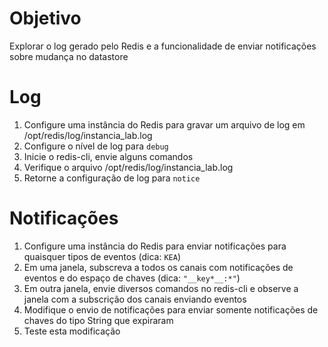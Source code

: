 # Objetivo

Explorar o log gerado pelo Redis e a funcionalidade de enviar notificações sobre mudança no datastore

# Log

1. Configure uma instância do Redis para gravar um arquivo de log em /opt/redis/log/instancia_lab.log
2. Configure o nível de log para `debug`
3. Inicie o redis-cli, envie alguns comandos
4. Verifique o arquivo /opt/redis/log/instancia_lab.log
5. Retorne a configuração de log para `notice`

# Notificações

1. Configure uma instância do Redis para enviar notificações para quaisquer tipos de eventos (dica: `KEA`)
2. Em uma janela, subscreva a todos os canais com notificações de eventos e do espaço de chaves (dica: `"__key*__:*"`)
3. Em outra janela, envie diversos comandos no redis-cli e observe a janela com a subscrição dos canais enviando eventos
4. Modifique o envio de notificações para enviar somente notificações de chaves do tipo String que expiraram
5. Teste esta modificação
